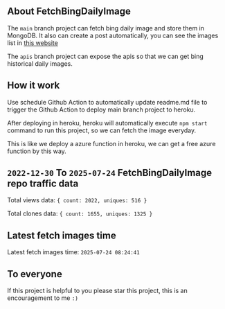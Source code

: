 ## About FetchBingDailyImage

The `main` branch project can fetch bing daily image and store them in MongoDB.
It also can create a post automatically, you can see the images list in [this website](https://oursalbum.netlify.app)

The `apis` branch project can expose the apis so that we can get bing historical daily images.

## How it work

Use schedule Github Action to automatically update readme.md file to trigger the Github Action to deploy main branch project to heroku.

After deploying in heroku, heroku will automatically execute `npm start` command to run this project, so we can fetch the image everyday.

This is like we deploy a azure function in heroku, we can get a free azure function by this way.

## `2022-12-30` To `2025-07-24` FetchBingDailyImage repo traffic data

Total views data: `{ count: 2022, uniques: 516 }`

Total clones data: `{ count: 1655, uniques: 1325 }`

## Latest fetch images time

Latest fetch images time: `2025-07-24 08:24:41`

## To everyone

If this project is helpful to you please star this project, this is an encouragement to me `:)`



